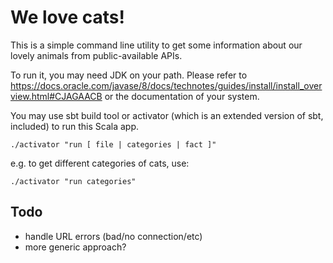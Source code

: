 # We love cats!

This is a simple command line utility to
get some information about our lovely animals from
public-available APIs.

To run it, you may need JDK on your path. Please refer to
https://docs.oracle.com/javase/8/docs/technotes/guides/install/install_overview.html#CJAGAACB
or the documentation of your system.

You may use sbt build tool or activator (which is an extended version of sbt, included) 
to run this Scala app.

    ./activator "run [ file | categories | fact ]"

e.g. to get different categories of cats, use:

    ./activator "run categories"


## Todo

- handle URL errors (bad/no connection/etc)
- more generic approach?
